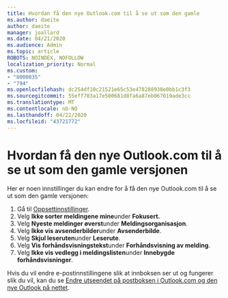```yaml
---
title: Hvordan få den nye Outlook.com til å se ut som den gamle
ms.author: daeite
author: daeite
manager: joallard
ms.date: 04/21/2020
ms.audience: Admin
ms.topic: article
ROBOTS: NOINDEX, NOFOLLOW
localization_priority: Normal
ms.custom:
- "8000035"
- "794"
ms.openlocfilehash: dc254df10c21521e65c53e478288938e0bb1c3f3
ms.sourcegitcommit: 55eff703a17e500681d8fa6a87eb067019ade3cc
ms.translationtype: MT
ms.contentlocale: nb-NO
ms.lasthandoff: 04/22/2020
ms.locfileid: "43721772"
---
```

# <a name="how-to-make-the-new-outlookcom-look-like-the-old-version"></a>Hvordan få den nye Outlook.com til å se ut som den gamle versjonen

Her er noen innstillinger du kan endre for å få den nye Outlook.com til å se ut som den gamle versjonen:

1. Gå til [Oppsettinnstillinger](https://outlook.live.com/mail/options/mail/layout).
1. Velg **Ikke sorter meldingene mine**under **Fokusert.**
1. Velg **Nyeste meldinger øverst**under **Meldingsorganisasjon**.
1. Velg **Ikke vis avsenderbilder**under **Avsenderbilde**.
1. Velg **Skjul leseruten**under **Leserute**.
1. Velg **Vis forhåndsvisningstekst**under **Forhåndsvisning av melding**.
1. Velg **Ikke vis vedlegg i meldingslisten**under **Innebygde forhåndsvisninger**.

Hvis du vil endre e-postinnstillingene slik at innboksen ser ut og fungerer slik du vil, kan du se [Endre utseendet på postboksen i Outlook.com og den nye Outlook på nettet](https://support.office.com/article/b41c2ecb-f23c-42b3-b7f8-659646d5e58c?wt.mc_id=Office_Outlook_com_Alchemy).